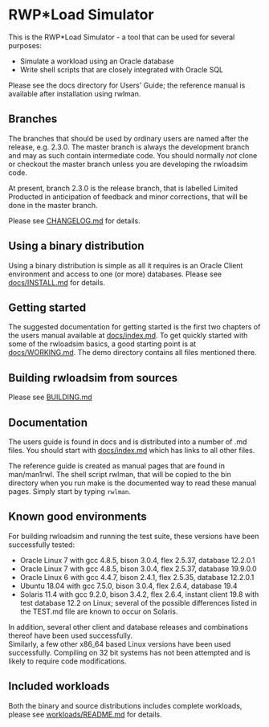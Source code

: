 # RWP\*Load Simulator
This is the RWP\*Load Simulator - a tool that can be used for several purposes:

 * Simulate a workload using an Oracle database
 * Write shell scripts that are closely integrated with Oracle SQL

Please see the docs directory for Users' Guide; the reference manual is available after
installation using rwlman.

## Branches

The branches that should be used by ordinary users are named after the release, e.g. 2.3.0.
The master branch is always the development branch and may as such contain intermediate code.
You should normally _not_ clone or checkout the master branch unless you are developing the
rwloadsim code.

At present, branch 2.3.0 is the release branch, that is labelled Limited Producted in anticipation
of feedback and minor corrections, that will be done in the master branch.

Please see [CHANGELOG.md](CHANGELOG.md) for details.

## Using a binary distribution

Using a binary distribution is simple as all it requires is an Oracle Client environment
and access to one (or more) databases.
Please see [docs/INSTALL.md](docs/INSTALL.md) for details.

## Getting started

The suggested documentation for getting started is the first two chapters of
the users manual available at [docs/index.md](docs/index.md#rwpload-simulator-users-guide).
To get quickly started with some of the rwloadsim basics, a good starting point
is at [docs/WORKING.md](docs/WORKING.md).
The demo directory contains all files mentioned there.

## Building rwloadsim from sources

Please see [BUILDING.md](BUILDING.md)

## Documentation

The users guide is found in docs and is distributed into a number of .md files. 
You should start with [docs/index.md](docs/index.md) which has links to all other files.

The reference guide is created as manual pages that are found in man/man1rwl.
The shell script rwlman, that will be copied to the bin directory when you run make
is the documented way to read these manual pages.
Simply start by typing ```rwlman```.

## Known good environments

For building rwloadsim and running the test suite, these versions have been successfully tested:

 * Oracle Linux 7 with gcc 4.8.5, bison 3.0.4, flex 2.5.37, database 12.2.0.1
 * Oracle Linux 7 with gcc 4.8.5, bison 3.0.4, flex 2.5.37, database 19.9.0.0
 * Oracle Linux 6 with gcc 4.4.7, bison 2.4.1, flex 2.5.35, database 12.2.0.1
 * Ubuntu 18.04 with gcc 7.5.0, bison 3.0.4, flex 2.6.4, database 19.4
 * Solaris 11.4 with gcc 9.2.0, bison 3.4.2, flex 2.6.4, instant client 19.8 with test database 12.2 on Linux; several of the possible differences listed in the TEST.md file are known to occur on Solaris.

In addition, several other client and database releases and combinations thereof have been used successfully.  
Similarly, a few other x86\_64 based Linux versions have been used successfully.
Compiling on 32 bit systems has not been attempted and is likely to require code modifications.

## Included workloads

Both the binary and source distributions includes complete workloads,
please see [workloads/README.md](workloads/README.md) for details.
